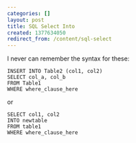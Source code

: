 ```yaml
---
categories: []
layout: post
title: SQL Select Into
created: 1377634050
redirect_from: /content/sql-select
---
```

I never can remember the syntax for these:

    INSERT INTO Table2 (col1, col2)
    SELECT col_a, col_b
    FROM Table1
    WHERE where_clause_here

or

    SELECT col1, col2
    INTO newtable
    FROM table1
    WHERE where_clause_here
